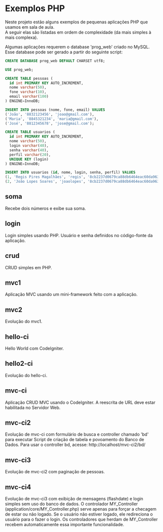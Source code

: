 Exemplos PHP
============
Neste projeto estão alguns exemplos de pequenas aplicações PHP que usamos em sala de aula.  
A seguir elas são listadas em ordem de complexidade (da mais simples à mais complexa).

Algumas aplicações requerem o database 'prog_web' criado no MySQL.
Esse database pode ser gerado a partir do seguinte script:

```sql
CREATE DATABASE prog_web DEFAULT CHARSET utf8;

USE prog_web;

CREATE TABLE pessoas (
  id int PRIMARY KEY AUTO_INCREMENT,
  nome varchar(50),
  fone varchar(10),
  email varchar(100)
) ENGINE=InnoDB;

INSERT INTO pessoas (nome, fone, email) VALUES
('João', '8832123456', 'joao@gmail.com'),
('Maria', '8845321234', 'maria@gmail.com'),
('José', '8812345678', 'jose@gmail.com');

CREATE TABLE usuarios (
  id int PRIMARY KEY AUTO_INCREMENT,
  nome varchar(50),
  login varchar(40),
  senha varchar(40),
  perfil varchar(20),
  UNIQUE KEY (login)
) ENGINE=InnoDB;

INSERT INTO usuarios (id, nome, login, senha, perfil) VALUES
(1, 'Regis Pires Magalhães', 'regis', '8cb2237d0679ca88db6464eac60da96345513964', 'admin'),
(2, 'João Lopes Soares', 'joaolopes', '8cb2237d0679ca88db6464eac60da96345513964', 'user');
```

soma
-----
Recebe dois números e exibe sua soma.

login
-----
Login simples usando PHP. Usuário e senha definidos no código-fonte da aplicação. 
   
crud
-----
CRUD simples em PHP.

mvc1
-----
Aplicação MVC usando um mini-framework feito com a aplicação.

mvc2
-----
Evolução do mvc1.

hello-ci
-----
Hello World com CodeIgniter.

hello2-ci
-----
Evolução do hello-ci.

mvc-ci
-----
Aplicação CRUD MVC usando o CodeIgniter. A reescrita de URL deve estar habilitada no Servidor Web.

mvc-ci2
-----
Evolução de mvc-ci com formulário de busca e controller chamado 'bd' para executar Script de criação de tabela e povoamento do Banco de Dados. Para usar o controller bd, acesse: http://localhost/mvc-ci2/bd/

mvc-ci3
-----
Evolução de mvc-ci2 com paginação de pessoas.

mvc-ci4
-----
Evolução de mvc-ci3 com exibição de mensagens (flashdate) e login simples sem uso do banco de dados.
O controlador MY_Controller (application/core/MY_Controller.php) serve apenas para forçar a checagem de estar ou não logado. 
Se o usuário não estiver logado, ele redireciona o usuário para o fazer o login.
Os controladores que herdam de MY_Controller recebem automaticamente essa importante funcionalidade.

